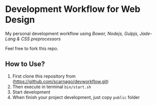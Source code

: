 # Development Workflow for Web Design

My personal development workflow using *Bower, Nodejs, Gulpjs, Jade-Lang & CSS preprocessors*

Feel free to fork this repo.


## How to Use?

1. First clone this repository from (https://github.com/scarnago/devworkflow.git)
2. Then execute in terminal `bin/start.sh`
3. Start development
4. When finish your project development, just copy `public` folder
